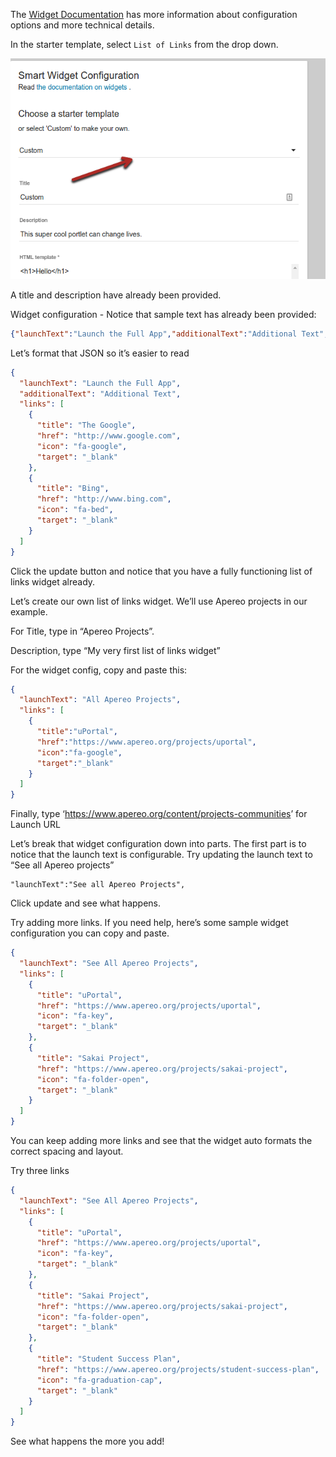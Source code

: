 The
[Widget Documentation](http://uw-madison-doit.github.io/uw-frame/widgets.html)
has more information about configuration options and more technical details.

In the starter template, select `List of Links` from the drop down.

![Image of the template dropdown](img/selectorDropDown.png)

A title and description have already been provided.



Widget configuration - Notice that sample text has already been provided:
```json
{"launchText":"Launch the Full App","additionalText":"Additional Text","links":[{"title":"The Google","href":"http://www.google.com","icon":"fa-google","target":"_blank"},{"title":"Bing","href":"http://www.bing.com","icon":"fa-bed","target":"_blank"}]}
```

Let’s format that JSON so it’s easier to read
```json
{
  "launchText": "Launch the Full App",
  "additionalText": "Additional Text",
  "links": [
    {
      "title": "The Google",
      "href": "http://www.google.com",
      "icon": "fa-google",
      "target": "_blank"
    },
    {
      "title": "Bing",
      "href": "http://www.bing.com",
      "icon": "fa-bed",
      "target": "_blank"
    }
  ]
}
```


Click the update button and notice that you have a fully functioning list of links widget already.

Let’s create our own list of links widget.  We’ll use Apereo projects in our example.

For Title, type in “Apereo Projects”.

Description, type “My very first list of links widget”

For the widget config, copy and paste this:

```json
{
  "launchText": "All Apereo Projects",
  "links": [
    {
      "title":"uPortal",
      "href":"https://www.apereo.org/projects/uportal",
      "icon":"fa-google",
      "target":"_blank"
    }
  ]
}
```

Finally, type ‘<https://www.apereo.org/content/projects-communities>’ for Launch URL

Let’s break that widget configuration down into parts.
The first part is to notice that the launch text is configurable.  Try updating the launch text to “See all Apereo projects”
```
"launchText":"See all Apereo Projects",
```

Click update and see what happens.

Try adding more links.  If you need help, here’s some sample widget configuration you can copy and paste.

```json
{
  "launchText": "See All Apereo Projects",
  "links": [
    {
      "title": "uPortal",
      "href": "https://www.apereo.org/projects/uportal",
      "icon": "fa-key",
      "target": "_blank"
    },
    {
      "title": "Sakai Project",
      "href": "https://www.apereo.org/projects/sakai-project",
      "icon": "fa-folder-open",
      "target": "_blank"
    }
  ]
}
```


You can keep adding more links and see that the widget auto formats the correct spacing and layout.

Try three links

```json
{
  "launchText": "See All Apereo Projects",
  "links": [
    {
      "title": "uPortal",
      "href": "https://www.apereo.org/projects/uportal",
      "icon": "fa-key",
      "target": "_blank"
    },
    {
      "title": "Sakai Project",
      "href": "https://www.apereo.org/projects/sakai-project",
      "icon": "fa-folder-open",
      "target": "_blank"
    },
    {
      "title": "Student Success Plan",
      "href": "https://www.apereo.org/projects/student-success-plan",
      "icon": "fa-graduation-cap",
      "target": "_blank"
    }
  ]
}
```

See what happens the more you add!
